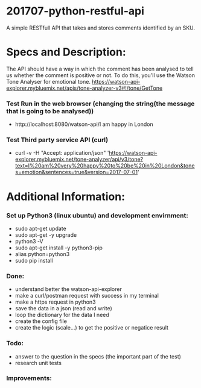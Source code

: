 # 201707-python-restful-api
A simple RESTfull API that takes and stores comments identified by an SKU.

# Specs and Description:
The API should have a way in which the comment has been analysed to tell us whether the comment is positive or not. To do this, you'll use the Watson Tone Analyser for emotional tone. https://watson-api-explorer.mybluemix.net/apis/tone-analyzer-v3#!/tone/GetTone

### Test Run in the web browser (changing the string(the message that is going to be analysed))
- http://localhost:8080/watson-api/I am happy in London

### Test Third party service API (curl)
- curl -v -H "Accept: application/json" 'https://watson-api-explorer.mybluemix.net/tone-analyzer/api/v3/tone?text=I%20am%20very%20happy%20to%20be%20in%20London&tones=emotion&sentences=true&version=2017-07-01'

# Additional Information:
### Set up Python3 (linux ubuntu) and development envirnment:
- sudo apt-get update
- sudo apt-get -y upgrade
- python3 -V
- sudo apt-get install -y python3-pip
- alias python=python3
- sudo pip install <module>

### Done:
- understand better the watson-api-explorer
- make a curl/postman request with success in my terminal
- make a https request in python3
- save the data in a json (read and write)
- loop the dictionary for the data I need
- create the config file
- create the logic (scale...) to get the positive or negatice result

### Todo:
- answer to the question in the specs (the important part of the test)
- research unit tests

### Improvements:

